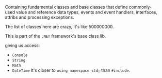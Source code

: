 Containing fundamental classes and base classes that define commonly-used value and reference data types, events and event handlers, interfaces, attribs and processing exceptions. 

The list of classes here are crazy, it's like 500000000. 

This is part of the `.NET` framework's base class lib. 

giving us access: 
- `Console`
- `String`
- `Math`
- `DateTime`
It's closer to `using namespace std;` than `#include`. 

